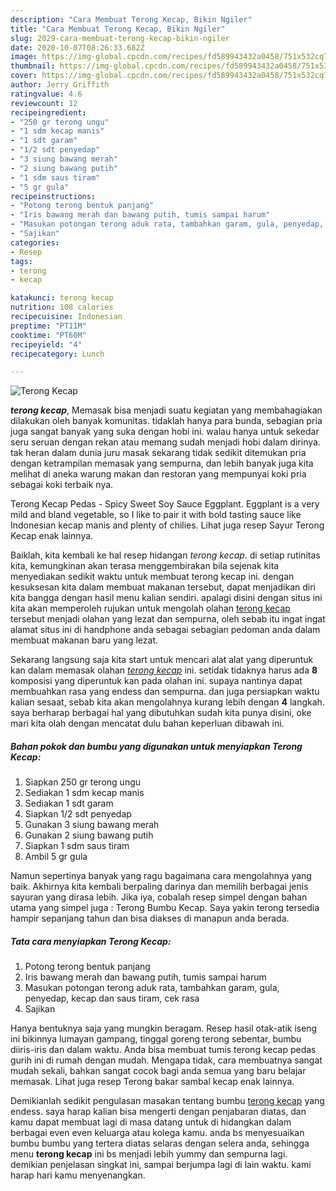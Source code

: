 ```yaml
---
description: "Cara Membuat Terong Kecap, Bikin Ngiler"
title: "Cara Membuat Terong Kecap, Bikin Ngiler"
slug: 2029-cara-membuat-terong-kecap-bikin-ngiler
date: 2020-10-07T08:26:33.682Z
image: https://img-global.cpcdn.com/recipes/fd589943432a0458/751x532cq70/terong-kecap-foto-resep-utama.jpg
thumbnail: https://img-global.cpcdn.com/recipes/fd589943432a0458/751x532cq70/terong-kecap-foto-resep-utama.jpg
cover: https://img-global.cpcdn.com/recipes/fd589943432a0458/751x532cq70/terong-kecap-foto-resep-utama.jpg
author: Jerry Griffith
ratingvalue: 4.6
reviewcount: 12
recipeingredient:
- "250 gr terong ungu"
- "1 sdm kecap manis"
- "1 sdt garam"
- "1/2 sdt penyedap"
- "3 siung bawang merah"
- "2 siung bawang putih"
- "1 sdm saus tiram"
- "5 gr gula"
recipeinstructions:
- "Potong terong bentuk panjang"
- "Iris bawang merah dan bawang putih, tumis sampai harum"
- "Masukan potongan terong aduk rata, tambahkan garam, gula, penyedap, kecap dan saus tiram, cek rasa"
- "Sajikan"
categories:
- Resep
tags:
- terong
- kecap

katakunci: terong kecap 
nutrition: 108 calories
recipecuisine: Indonesian
preptime: "PT11M"
cooktime: "PT60M"
recipeyield: "4"
recipecategory: Lunch

---
```



![Terong Kecap](https://img-global.cpcdn.com/recipes/fd589943432a0458/751x532cq70/terong-kecap-foto-resep-utama.jpg)

<b><i>terong kecap</i></b>, Memasak bisa menjadi suatu kegiatan yang membahagiakan dilakukan oleh banyak komunitas. tidaklah hanya para bunda, sebagian pria juga sangat banyak yang suka dengan hobi ini. walau hanya untuk sekedar seru seruan dengan rekan atau memang sudah menjadi hobi dalam dirinya. tak heran dalam dunia juru masak sekarang tidak sedikit ditemukan pria dengan ketrampilan memasak yang sempurna, dan lebih banyak juga kita melihat di aneka warung makan dan restoran yang mempunyai koki pria sebagai koki terbaik nya.

Terong Kecap Pedas - Spicy Sweet Soy Sauce Eggplant. Eggplant is a very mild and bland vegetable, so I like to pair it with bold tasting sauce like Indonesian kecap manis and plenty of chilies. Lihat juga resep Sayur Terong Kecap enak lainnya.

Baiklah, kita kembali ke hal resep hidangan <i>terong kecap</i>. di setiap rutinitas kita, kemungkinan akan terasa menggembirakan bila sejenak kita menyediakan sedikit waktu untuk membuat terong kecap ini. dengan kesuksesan kita dalam membuat makanan tersebut, dapat menjadikan diri kita bangga dengan hasil menu kalian sendiri. apalagi disini dengan situs ini kita akan memperoleh rujukan untuk mengolah olahan <u>terong kecap</u> tersebut menjadi olahan yang lezat dan sempurna, oleh sebab itu ingat ingat alamat situs ini di handphone anda sebagai sebagian pedoman anda dalam membuat makanan baru yang lezat.


Sekarang langsung saja kita start untuk mencari alat alat yang diperuntuk kan dalam memasak olahan <u><i>terong kecap</i></u> ini. setidak tidaknya harus ada <b>8</b> komposisi yang diperuntuk kan pada olahan ini. supaya nantinya dapat membuahkan rasa yang endess dan sempurna. dan juga persiapkan waktu kalian sesaat, sebab kita akan mengolahnya kurang lebih dengan <b>4</b> langkah. saya berharap berbagai hal yang dibutuhkan sudah kita punya disini, oke mari kita olah dengan mencatat dulu bahan keperluan dibawah ini.

<!--inarticleads1-->

##### Bahan pokok dan bumbu yang digunakan untuk menyiapkan Terong Kecap:

1. Siapkan 250 gr terong ungu
1. Sediakan 1 sdm kecap manis
1. Sediakan 1 sdt garam
1. Siapkan 1/2 sdt penyedap
1. Gunakan 3 siung bawang merah
1. Gunakan 2 siung bawang putih
1. Siapkan 1 sdm saus tiram
1. Ambil 5 gr gula


Namun sepertinya banyak yang ragu bagaimana cara mengolahnya yang baik. Akhirnya kita kembali berpaling darinya dan memilih berbagai jenis sayuran yang dirasa lebih. Jika iya, cobalah resep simpel dengan bahan utama yang simpel juga : Terong Bumbu Kecap. Saya yakin terong tersedia hampir sepanjang tahun dan bisa diakses di manapun anda berada. 

<!--inarticleads2-->

##### Tata cara menyiapkan Terong Kecap:

1. Potong terong bentuk panjang
1. Iris bawang merah dan bawang putih, tumis sampai harum
1. Masukan potongan terong aduk rata, tambahkan garam, gula, penyedap, kecap dan saus tiram, cek rasa
1. Sajikan


Hanya bentuknya saja yang mungkin beragam. Resep hasil otak-atik iseng ini bikinnya lumayan gampang, tinggal goreng terong sebentar, bumbu diiris-iris dan dalam waktu. Anda bisa membuat tumis terong kecap pedas gurih ini di rumah dengan mudah. Mengapa tidak, cara membuatnya sangat mudah sekali, bahkan sangat cocok bagi anda semua yang baru belajar memasak. Lihat juga resep Terong bakar sambal kecap enak lainnya. 

Demikianlah sedikit pengulasan masakan tentang bumbu <u>terong kecap</u> yang endess. saya harap kalian bisa mengerti dengan penjabaran diatas, dan kamu dapat membuat lagi di masa datang untuk di hidangkan dalam berbagai even even keluarga atau kolega kamu. anda bs menyesuaikan bumbu bumbu yang tertera diatas selaras dengan selera anda, sehingga menu <b>terong kecap</b> ini bs menjadi lebih yummy dan sempurna lagi. demikian penjelasan singkat ini, sampai berjumpa lagi di lain waktu. kami harap hari kamu menyenangkan.
